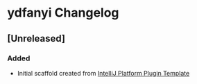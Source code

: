 <!-- Keep a Changelog guide -> https://keepachangelog.com -->

# ydfanyi Changelog

## [Unreleased]
### Added
- Initial scaffold created from [IntelliJ Platform Plugin Template](https://github.com/JetBrains/intellij-platform-plugin-template)

